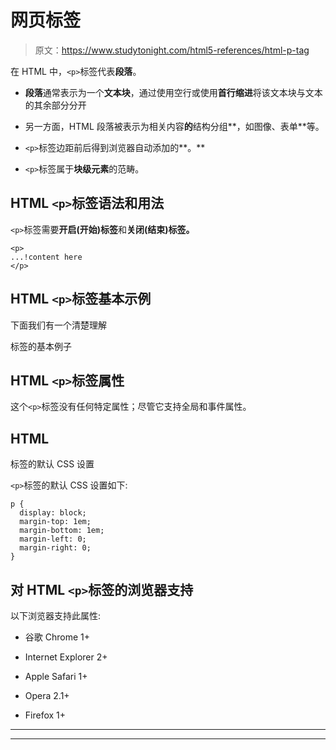 # 网页标签

> 原文：<https://www.studytonight.com/html5-references/html-p-tag>

在 HTML 中，`<p>`标签代表**段落**。

*   **段落**通常表示为一个**文本块**，通过使用空行或使用**首行缩进**将该文本块与文本的其余部分分开

*   另一方面，HTML 段落被表示为相关内容**的**结构分组**，如图像、表单**等。

*   `<p>`标签边距前后得到浏览器自动添加的**。**

*   `<p>`标签属于**块级元素**的范畴。

## HTML `<p>`标签语法和用法

`<p>`标签需要**开启(开始)标签**和**关闭(结束)标签。**

```
<p>
...!content here
</p> 
```

## HTML `<p>`标签基本示例

下面我们有一个清楚理解

标签的基本例子

## HTML `<p>`标签属性

这个`<p>`标签没有任何特定属性；尽管它支持全局和事件属性。

## HTML

标签的默认 CSS 设置

`<p>`标签的默认 CSS 设置如下:

```
p {
  display: block;
  margin-top: 1em;
  margin-bottom: 1em;
  margin-left: 0;
  margin-right: 0;
}
```

## 对 HTML `<p>`标签的浏览器支持

以下浏览器支持此属性:

*   谷歌 Chrome 1+

*   Internet Explorer 2+

*   Apple Safari 1+

*   Opera 2.1+

*   Firefox 1+

* * *

* * *